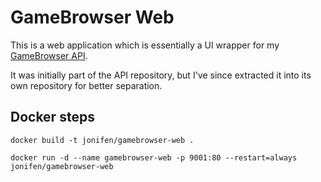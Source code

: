 # GameBrowser Web

This is a web application which is essentially a UI wrapper for my [GameBrowser API](https://github.com/jonifen/gamebrowser).

It was initially part of the API repository, but I've since extracted it into its own repository for better separation.

## Docker steps

```
docker build -t jonifen/gamebrowser-web .
```

```
docker run -d --name gamebrowser-web -p 9001:80 --restart=always jonifen/gamebrowser-web
```